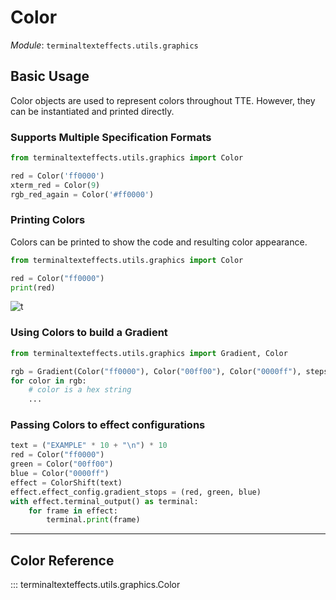 # Color

*Module*: `terminaltexteffects.utils.graphics`

## Basic Usage

Color objects are used to represent colors throughout TTE. However, they can be instantiated and printed directly.

### Supports Multiple Specification Formats

```python
from terminaltexteffects.utils.graphics import Color

red = Color('ff0000')
xterm_red = Color(9)
rgb_red_again = Color('#ff0000')
```

### Printing Colors

Colors can be printed to show the code and resulting color appearance.

```python
from terminaltexteffects.utils.graphics import Color

red = Color("ff0000")
print(red)
```

![t](../../img/lib_demos/printing_colors_demo.png)

### Using Colors to build a Gradient

```python
from terminaltexteffects.utils.graphics import Gradient, Color

rgb = Gradient(Color("ff0000"), Color("00ff00"), Color("0000ff"), steps=5)
for color in rgb:
    # color is a hex string
    ...
```

### Passing Colors to effect configurations

```python
text = ("EXAMPLE" * 10 + "\n") * 10
red = Color("ff0000")
green = Color("00ff00")
blue = Color("0000ff")
effect = ColorShift(text)
effect.effect_config.gradient_stops = (red, green, blue)
with effect.terminal_output() as terminal:
    for frame in effect:
        terminal.print(frame)
```

---

## Color Reference

::: terminaltexteffects.utils.graphics.Color
